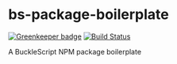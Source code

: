# bs-package-boilerplate

[![Greenkeeper badge](https://badges.greenkeeper.io/Astrocoders/bs-package-boilerplate.svg)](https://greenkeeper.io/)
[![Build Status](https://travis-ci.org/Astrocoders/bs-package-boilerplate.svg?branch=master)](https://travis-ci.org/Astrocoders/bs-package-boilerplate)

A BuckleScript NPM package boilerplate
